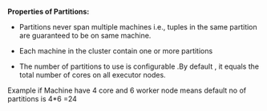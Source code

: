 **Properties of Partitions:**

* Partitions never span multiple machines i.e., tuples in the same partition are guaranteed to be on same machine.

* Each machine in the cluster contain one or more partitions

* The number of partitions to use is configurable .By default , it equals the total number of cores on all executor nodes.

Example if Machine have 4 core and 6 worker node means default no of partitions is 4*6 =24